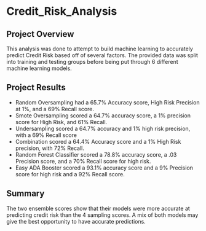 # Credit_Risk_Analysis
## Project Overview
This analysis was done to attempt to build machine learning to accurately predict Credit Risk based off of several factors. The provided data was split into training and testing groups before being put through 6 different machine learning models.

## Project Results
- Random Oversampling had a 65.7% Accuracy score, High Risk Precision at 1%, and a 69% Recall score.
- Smote Oversampling scored a 64.7% accuracy score, a 1% precision score for High Risk, and 61% Recall. 
- Undersampling scored a 64.7% accuracy and 1% high risk precision, with a 69% Recall score
- Combination scored a 64.4% Accuracy score and a 1% High Risk precision, with 72% Recall.
- Random Forest Classifier scored a 78.8% accuracy score, a .03 Precision score, and a 70% Recall score for high risk.
- Easy ADA Booster scored a 93.1% accuracy score and a 9% Precision score for high risk and a 92% Recall score.

## Summary
The two ensemble scores show that their models were more accurate at predicting credit risk than the 4 sampling scores. A mix of both models may give the best opportunity to have accurate predictions.


